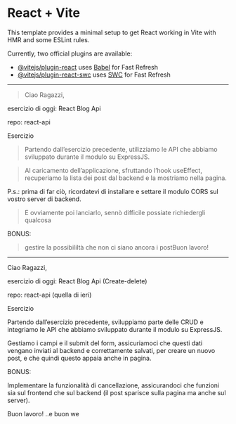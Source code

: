 # React + Vite

This template provides a minimal setup to get React working in Vite with HMR and some ESLint rules.

Currently, two official plugins are available:

- [@vitejs/plugin-react](https://github.com/vitejs/vite-plugin-react/blob/main/packages/plugin-react/README.md) uses [Babel](https://babeljs.io/) for Fast Refresh
- [@vitejs/plugin-react-swc](https://github.com/vitejs/vite-plugin-react-swc) uses [SWC](https://swc.rs/) for Fast Refresh


------------------------------------------------------------------------------------------------------------------------------------------

> Ciao Ragazzi, 

esercizio di oggi: React Blog Api

repo: react-api

Esercizio
> Partendo dall’esercizio precedente, utilizziamo le API che abbiamo sviluppato durante il modulo su ExpressJS.

> Al caricamento dell’applicazione, sfruttando l’hook useEffect, recuperiamo la lista dei post dal backend e la mostriamo nella pagina.

P.s.: prima di far ciò, ricordatevi di installare e settare il modulo CORS sul vostro server di backend.

> E ovviamente poi lanciarlo, sennò difficile possiate richiedergli qualcosa 

BONUS:

> gestire la possibililtà che non ci siano ancora i postBuon lavoro!



------------------------------------------------------------------------------------------------------------------------------------------


Ciao Ragazzi,

esercizio di oggi: React Blog Api 
(Create-delete)

repo: react-api
(quella di ieri)

Esercizio

Partendo dall’esercizio precedente, sviluppiamo parte delle CRUD e integriamo le API che abbiamo sviluppato durante il modulo su ExpressJS.

Gestiamo i campi e il submit del form, assicuriamoci che questi dati vengano inviati al backend e correttamente salvati, per creare un nuovo post, e che quindi questo appaia anche in pagina.


BONUS:

Implementare la funzionalità di cancellazione, assicurandoci che funzioni sia sul frontend che sul backend (il post sparisce sulla pagina ma anche sul server). 

Buon lavoro!
..e buon we